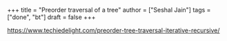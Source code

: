 +++
title = "Preorder traversal of a tree"
author = ["Seshal Jain"]
tags = ["done", "bt"]
draft = false
+++

<https://www.techiedelight.com/preorder-tree-traversal-iterative-recursive/>
